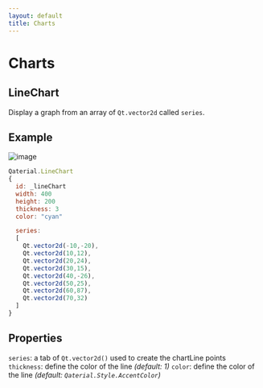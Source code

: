 ```yaml
---
layout: default
title: Charts
---
```


# Charts

## LineChart

Display a graph from an array of `Qt.vector2d` called `series`.

## Example
![image](https://user-images.githubusercontent.com/66482761/87764698-14fab880-c817-11ea-8900-8f6156079cae.png)

``` js
Qaterial.LineChart
{
  id: _lineChart
  width: 400
  height: 200
  thickness: 3
  color: "cyan"

  series: 
  [
    Qt.vector2d(-10,-20),
    Qt.vector2d(10,12),
    Qt.vector2d(20,24),
    Qt.vector2d(30,15),
    Qt.vector2d(40,-26),
    Qt.vector2d(50,25),
    Qt.vector2d(60,87),
    Qt.vector2d(70,32)
  ]
}
```

## Properties

`series`: a tab of `Qt.vector2d()` used to create the chartLine points
`thickness`: define the color of the line *(default: 1)*
`color`: define the color of the line *(default: `Qaterial.Style.AccentColor`)*
